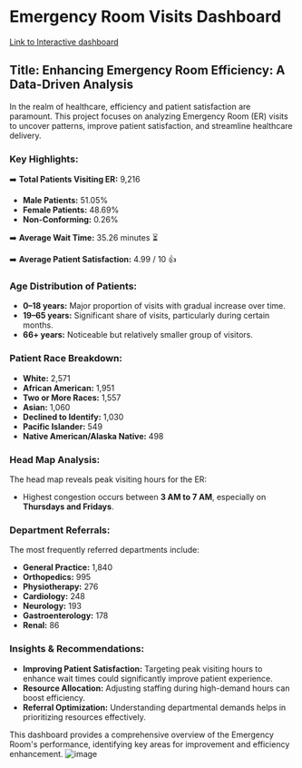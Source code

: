 # Emergency Room Visits Dashboard

[Link to Interactive dashboard](https://public.tableau.com/views/EmergencyRoomVisits_17418590808900/Dashboard1?:language=en-US&:sid=&:redirect=auth&:display_count=n&:origin=viz_share_link)

## Title: Enhancing Emergency Room Efficiency: A Data-Driven Analysis

In the realm of healthcare, efficiency and patient satisfaction are paramount. This project focuses on analyzing Emergency Room (ER) visits to uncover patterns, improve patient satisfaction, and streamline healthcare delivery.

### Key Highlights:

➡️ **Total Patients Visiting ER:** 9,216  
- **Male Patients:** 51.05%  
- **Female Patients:** 48.69%  
- **Non-Conforming:** 0.26%  

➡️ **Average Wait Time:** 35.26 minutes ⏳  

➡️ **Average Patient Satisfaction:** 4.99 / 10 👍  

### Age Distribution of Patients:  
- **0–18 years:** Major proportion of visits with gradual increase over time.  
- **19–65 years:** Significant share of visits, particularly during certain months.  
- **66+ years:** Noticeable but relatively smaller group of visitors.  

### Patient Race Breakdown:  
- **White:** 2,571  
- **African American:** 1,951  
- **Two or More Races:** 1,557  
- **Asian:** 1,060  
- **Declined to Identify:** 1,030  
- **Pacific Islander:** 549  
- **Native American/Alaska Native:** 498  

### Head Map Analysis:  
The head map reveals peak visiting hours for the ER:  
- Highest congestion occurs between **3 AM to 7 AM**, especially on **Thursdays and Fridays**.  

### Department Referrals:  
The most frequently referred departments include:  
- **General Practice:** 1,840  
- **Orthopedics:** 995  
- **Physiotherapy:** 276  
- **Cardiology:** 248  
- **Neurology:** 193  
- **Gastroenterology:** 178  
- **Renal:** 86  

### Insights & Recommendations:  
- **Improving Patient Satisfaction:** Targeting peak visiting hours to enhance wait times could significantly improve patient experience.  
- **Resource Allocation:** Adjusting staffing during high-demand hours can boost efficiency.  
- **Referral Optimization:** Understanding departmental demands helps in prioritizing resources effectively.  

This dashboard provides a comprehensive overview of the Emergency Room's performance, identifying key areas for improvement and efficiency enhancement.
![image](https://github.com/user-attachments/assets/3ee1b7c1-3b5b-476d-894e-e71153d47e79)

